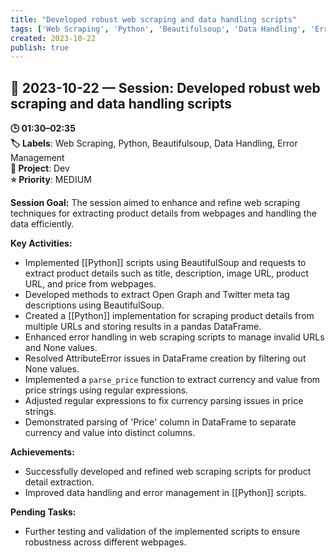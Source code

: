 ```yaml
---
title: "Developed robust web scraping and data handling scripts"
tags: ['Web Scraping', 'Python', 'Beautifulsoup', 'Data Handling', 'Error Management']
created: 2023-10-22
publish: true
---
```


## 📅 2023-10-22 — Session: Developed robust web scraping and data handling scripts

**🕒 01:30–02:35**  
**🏷️ Labels**: Web Scraping, Python, Beautifulsoup, Data Handling, Error Management  
**📂 Project**: Dev  
**⭐ Priority**: MEDIUM  


**Session Goal:**
The session aimed to enhance and refine web scraping techniques for extracting product details from webpages and handling the data efficiently.

**Key Activities:**
- Implemented [[Python]] scripts using BeautifulSoup and requests to extract product details such as title, description, image URL, product URL, and price from webpages.
- Developed methods to extract Open Graph and Twitter meta tag descriptions using BeautifulSoup.
- Created a [[Python]] implementation for scraping product details from multiple URLs and storing results in a pandas DataFrame.
- Enhanced error handling in web scraping scripts to manage invalid URLs and None values.
- Resolved AttributeError issues in DataFrame creation by filtering out None values.
- Implemented a `parse_price` function to extract currency and value from price strings using regular expressions.
- Adjusted regular expressions to fix currency parsing issues in price strings.
- Demonstrated parsing of 'Price' column in DataFrame to separate currency and value into distinct columns.

**Achievements:**
- Successfully developed and refined web scraping scripts for product detail extraction.
- Improved data handling and error management in [[Python]] scripts.

**Pending Tasks:**
- Further testing and validation of the implemented scripts to ensure robustness across different webpages.
